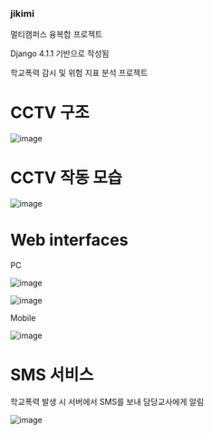 ### jikimi
멀티캠퍼스 융복합 프로젝트

Django 4.1.1 기반으로 작성됨

학교폭력 감시 및 위험 지표 분석 프로젝트

# CCTV 구조

![image](https://user-images.githubusercontent.com/12217092/220604062-1c2a3ee0-9af0-487e-91cf-52da002148a4.png)


# CCTV 작동 모습

![image](https://user-images.githubusercontent.com/12217092/220603217-2877a945-6d48-4b55-98b2-58d005f217bf.png)


# Web interfaces
 
PC

![image](https://user-images.githubusercontent.com/12217092/220603318-f9574569-7878-4e0c-9785-1b80d711bdcd.png)

![image](https://user-images.githubusercontent.com/12217092/220604524-09f21847-f75f-46da-a2d8-3608c1aff94f.png)

Mobile

![image](https://user-images.githubusercontent.com/12217092/220603352-a5e1b1ea-3f48-47d9-b09b-80c4f29c93b2.png)

# SMS 서비스
학교폭력 발생 시 서버에서 SMS를 보내 담당교사에게 알림

![image](https://user-images.githubusercontent.com/12217092/220605051-a7ddd25d-8e55-4af8-94bb-6cb1ff0fb2b9.png)
